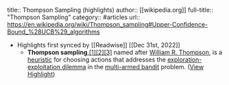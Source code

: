 title:: Thompson Sampling (highlights)
author:: [[wikipedia.org]]
full-title:: "Thompson Sampling"
category:: #articles
url:: https://en.wikipedia.org/wiki/Thompson_sampling#Upper-Confidence-Bound_%28UCB%29_algorithms

- Highlights first synced by [[Readwise]] [[Dec 31st, 2022]]
	- **Thompson sampling**,[[1]](https://en.wikipedia.org/wiki/Thompson_sampling#cite_note-ref1-1)[[2]](https://en.wikipedia.org/wiki/Thompson_sampling#cite_note-ref1b-2)[[3]](https://en.wikipedia.org/wiki/Thompson_sampling#cite_note-FnTTutorial-3) named after [William R. Thompson](https://en.wikipedia.org/wiki/William_R._Thompson), is a [heuristic](https://en.wikipedia.org/wiki/Heuristic) for choosing actions that addresses the [exploration-exploitation dilemma](https://en.wikipedia.org/w/index.php?title=Exploration-exploitation_dilemma&action=edit&redlink=1) in the [multi-armed bandit](https://en.wikipedia.org/wiki/Multi-armed_bandit) problem. ([View Highlight](https://read.readwise.io/read/01gnkjq42my7xrs4qpezx0j4w1))